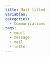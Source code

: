 ```yaml
---
title: Mail filled
variables:
categories:
  - Communications
tags:
  - email
  - message
  - mail
  - letter
---
```

